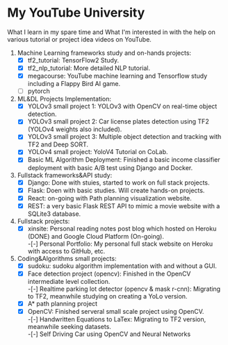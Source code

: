 # My YouTube University

What I learn in my spare time and What I'm interested in with the help on various tutorial or project idea videos on YouTube.

1. Machine Learning frameworks study and on-hands projects:  
    -[x] tf2_tutorial: TensorFlow2 Study.  
    -[x] tf2_nlp_tutorial: More detailed NLP tutorial.  
    -[x] megacourse: YouTube machine learning and Tensorflow study including a Flappy Bird AI game.  
    -[ ] pytorch  
2. ML&DL Projects Implementation:  
    -[x] YOLOv3 small project 1: YOLOv3 with OpenCV on real-time object detection.  
    -[x] YOLOv3 small project 2: Car license plates detection using TF2 (YOLOv4 weights also included).  
    -[x] YOLOv3 small project 3: Multiple object detection and tracking with TF2 and Deep SORT.  
    -[x] YOLOv4 small project: YoloV4 Tutorial on CoLab.  
    -[x] Basic ML Algorithm Deployment: Finished a basic income classifier deployment with basic A/B test using Django and Docker.
3. Fullstack frameworks&API study:  
    -[x] Django: Done with stuies, started to work on full stack projects.  
    -[x] Flask: Doen with basic studies. Will create hands-on projects.  
    -[x] React: on-going with Path planning visualization website.  
    -[x] REST: a very basic Flask REST API to mimic a movie website with a SQLite3 database.  
4. Fullstack projects:  
    -[x] xinsite: Personal reading notes post blog which hosted on Heroku (DONE) and Google Cloud Platform (On-going).  
    -[-] Personal Portfolio: My personal full stack website on Heroku with access to GitHub, etc.  
5. Coding&Algorithms small projects:  
    -[x] sudoku: sudoku algorithm implementation with and without a GUI.  
    -[x] Face detection project (opencv): Finished in the OpenCV intermediate level collection.  
    -[-] Realtime parking lot detector (opencv & mask r-cnn): Migrating to TF2, meanwhile studying on creating a YoLo version.  
    -[x] A* path planning project  
    -[x] OpenCV: Finished serveral small scale project using OpenCV.  
    -[-] Handwritten Equations to LaTex: Migrating to TF2 version, meanwhile seeking datasets.   
    -[-] Self Driving Car using OpenCV and Neural Networks   
